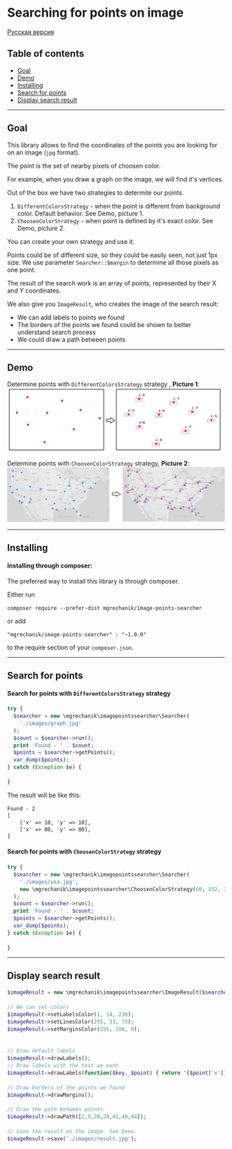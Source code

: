 # Searching for points on image

[Русская версия](docs/README_ru.md)

## Table of contents

* [Goal](#goal)
* [Demo](#demo)
* [Installing](#installing)
* [Search for points](#search)
* [Display search result](#display-result)


---

## Goal <span id="goal"></span>

This  library allows to find the coordinates of the points you are looking for on an image (```jpg``` format).

The point is the set of nearby pixels of choosen color.

For example, when you draw a graph on the image, we will find it's vertices.

Out of the box we have two strategies to determite our points.

1. ```DifferentColorsStrategy``` - when the point is different from background color. Default behavior. See Demo, picture 1.
2. ```ChoosenColorStrategy``` - when point is defined by it's exact color.  See Demo, picture 2.

You can create your own strategy and use it.

Points could be of different size, so they could be easily seen, not just 1px size. We use parameter ```Searcher::$margin``` to determine all those pixels as one point.

The result of the search work is an array of points, represented by their X and Y coordinates.

We also give you ```ImageResult```, who creates the image of the search result:
- We can add labels to points we found
- The borders of the points we found could be shown to better understand search process
- We could draw a path between points


---

## Demo <span id="demo"></span>

Determine points with ```DifferentColorsStrategy``` strategy , **Picture 1**:
![Determine points on image](https://raw.githubusercontent.com/mgrechanik/image-points-searcher/main/docs/first.jpg "Determine points on image")


Determine points with ```ChoosenColorStrategy``` strategy, **Picture 2**:
![Determine points on image](https://raw.githubusercontent.com/mgrechanik/image-points-searcher/main/docs/second.jpg "Determine points on USA map image")

	
---
    
## Installing <span id="installing"></span>

#### Installing through composer:

The preferred way to install this library is through composer.

Either run
```
composer require --prefer-dist mgrechanik/image-points-searcher
```

or add
```
"mgrechanik/image-points-searcher" : "~1.0.0"
```
to the require section of your `composer.json`.



---

## Search for points  <span id="search"></span> 

#### Search for points with ```DifferentColorsStrategy``` strategy
```php
try {
  $searcher = new \mgrechanik\imagepointssearcher\Searcher(
    './images/graph.jpg'
  );
  $count = $searcher->run();
  print 'Found - ' . $count;
  $points = $searcher->getPoints();
  var_dump($points);
} catch (Exception $e) {
	
}
```
The result will be like this:
```
Found - 2
[
	['x' => 10, 'y' => 10],
	['x' => 80, 'y' => 80],
]
```

#### Search for points with ```ChoosenColorStrategy``` strategy
```php
try {
  $searcher = new \mgrechanik\imagepointssearcher\Searcher(
    './images/usa.jpg',
    new \mgrechanik\imagepointssearcher\ChoosenColorStrategy(60, 132, 253)
  );
  $count = $searcher->run();
  print 'Found - ' . $count;
  $points = $searcher->getPoints();
  var_dump($points);
} catch (Exception $e) {
	
}
```

---

## Display search result  <span id="display-result"></span>   

```php
$imageResult = new \mgrechanik\imagepointssearcher\ImageResult($searcher);

// We can set colors
$imageResult->setLabelsColor(1, 14, 230);
$imageResult->setLinesColor(255, 33, 73);
$imageResult->setMarginsColor(255, 106, 0);


// Draw default labels
$imageResult->drawLabels();
// Draw labels with the text we want
$imageResult->drawLabels(function($key, $point) { return "{$point['x']},{$point['y']}";});

// Draw borders of the points we found
$imageResult->drawMargins();

// Draw the path between points
$imageResult->drawPath([2,9,20,28,41,48,44]);

// Save the result as the image. See Demo.
$imageResult->save('./images/result.jpg');
```